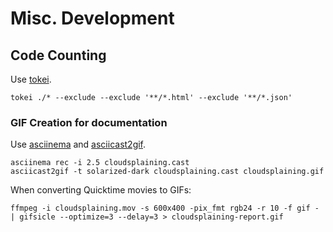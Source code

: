 # Misc. Development

## Code Counting <a id="bash-stuff"></a>

Use [tokei](https://github.com/XAMPPRocky/tokei#how-to-use-tokei).

```text
tokei ./* --exclude --exclude '**/*.html' --exclude '**/*.json'
```

### GIF Creation for documentation

Use [asciinema](https://asciinema.org/) and [asciicast2gif](https://github.com/asciinema/asciicast2gif/).

```text
asciinema rec -i 2.5 cloudsplaining.cast
asciicast2gif -t solarized-dark cloudsplaining.cast cloudsplaining.gif
```

When converting Quicktime movies to GIFs:

```text
ffmpeg -i cloudsplaining.mov -s 600x400 -pix_fmt rgb24 -r 10 -f gif - | gifsicle --optimize=3 --delay=3 > cloudsplaining-report.gif
```



